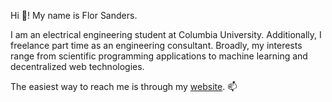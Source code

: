 Hi 👋! My name is Flor Sanders.

I am an electrical engineering student at Columbia University. 
Additionally, I freelance part time as an engineering consultant.
Broadly, my interests range from scientific programming applications to machine learning and decentralized web technologies.

The easiest way to reach me is through my [website](https://www.florsanders.be/). 📫

<!---
FlorSanders/FlorSanders is a ✨ special ✨ repository because its `README.md` (this file) appears on your GitHub profile.
You can click the Preview link to take a look at your changes.
--->
